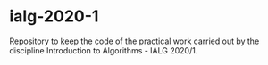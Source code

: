 # ialg-2020-1
Repository to keep the code of the practical work carried out by the discipline Introduction to Algorithms - IALG 2020/1.
